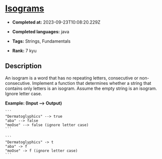 # [Isograms](https://www.codewars.com/kata/54ba84be607a92aa900000f1)

- **Completed at:** 2023-09-23T10:08:20.229Z

- **Completed languages:** java

- **Tags:** Strings, Fundamentals

- **Rank:** 7 kyu

## Description

An isogram is a word that has no repeating letters, consecutive or non-consecutive. Implement a function that determines whether a string that contains only letters is an isogram. Assume the empty string is an isogram. Ignore letter case.

**Example: (Input --> Output)**
~~~if-not:factor
```
"Dermatoglyphics" --> true
"aba" --> false
"moOse" --> false (ignore letter case)
```
~~~

~~~if:factor
```
"Dermatoglyphics" -> t
"aba" -> f
"moOse" -> f (ignore letter case)
```
~~~